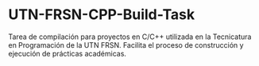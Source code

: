 # UTN-FRSN-CPP-Build-Task
Tarea de compilación para proyectos en C/C++ utilizada en la Tecnicatura en Programación de la UTN FRSN. Facilita el proceso de construcción y ejecución de prácticas académicas.
